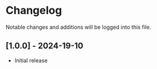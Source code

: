 # Changelog

Notable changes and additions will be logged into this file.

## [1.0.0] - 2024-19-10

 - Initial release